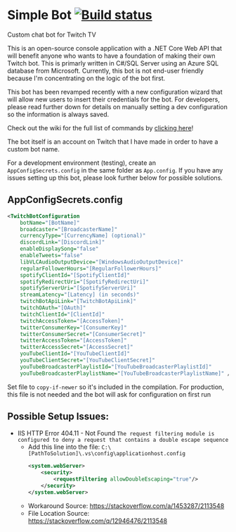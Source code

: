 # Simple Bot [![Build status](https://ci.appveyor.com/api/projects/status/k0cgg8xeqgh58uc7?svg=true)](https://ci.appveyor.com/project/SimpleSandman/twitchbot)
Custom chat bot for Twitch TV

This is an open-source console application with a .NET Core Web API that will benefit anyone who wants to have a foundation of making their own Twitch bot. This is primarly written in C#/SQL Server using an Azure SQL database from Microsoft. Currently, this bot is not end-user friendly because I'm concentrating on the logic of the bot first.

This bot has been revamped recently with a new configuration wizard that will allow new users to insert their credentials for the bot. For developers, please read further down for details on manually setting a dev configuration so the information is always saved.

Check out the wiki for the full list of commands by [clicking here](https://github.com/SimpleSandman/TwitchBot/wiki/List-of-Commands)!

The bot itself is an account on Twitch that I have made in order to have a custom bot name.

For a development environment (testing), create an `AppConfigSecrets.config` in the same folder as `App.config`. If you have any issues setting up this bot, please look further below for possible solutions.

## AppConfigSecrets.config

```xml
<TwitchBotConfiguration 
    botName="[BotName]" 
    broadcaster="[BroadcasterName]" 
    currencyType="[CurrencyName] (optional)" 
    discordLink="[DiscordLink]"
    enableDisplaySong="false"
    enableTweets="false"    
    libVLCAudioOutputDevice="[WindowsAudioOutputDevice]"
    regularFollowerHours="[RegularFollowerHours]"
    spotifyClientId="[SpotifyClientId]"
    spotifyRedirectUri="[SpotifyRedirectUri]"
    spotifyServerUri="[SpotifyServerUri]"
    streamLatency="[Latency] (in seconds)" 
    twitchBotApiLink="[TwitchBotApiLink]"
    twitchOAuth="[OAuth]" 
    twitchClientId="[ClientId]"
    twitchAccessToken="[AccessToken]" 
    twitterConsumerKey="[ConsumerKey]" 
    twitterConsumerSecret="[ConsumerSecret]"
    twitterAccessToken="[AccessToken]" 
    twitterAccessSecret="[AccessSecret]" 
    youTubeClientId="[YouTubeClientId]" 
    youTubeClientSecret="[YouTubeClientSecret]" 
    youTubeBroadcasterPlaylistId="[YouTubeBroadcasterPlaylistId]"
    youTubeBroadcasterPlaylistName="[YouTubeBroadcasterPlaylistName]" />
```

Set file to `copy-if-newer` so it's included in the compilation. For production, this file is not needed and the bot will ask for configuration on first run

## Possible Setup Issues:
- IIS HTTP Error 404.11 - Not Found `The request filtering module is configured to deny a request that contains a double escape sequence`
  - Add this line into the file: `C:\[PathToSolution]\.vs\config\applicationhost.config`
    ```xml
    <system.webServer>
        <security>
            <requestFiltering allowDoubleEscaping="true"/>
        </security>
    </system.webServer>
    ```
  - Workaround Source: https://stackoverflow.com/a/1453287/2113548
  - File Location Source: https://stackoverflow.com/q/12946476/2113548
